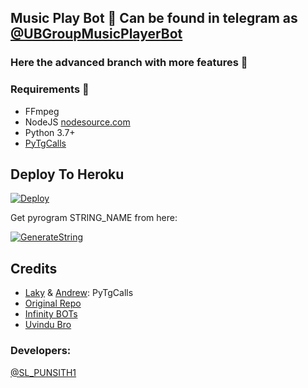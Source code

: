 ## Music Play Bot 🎵 Can be found in telegram as [@UBGroupMusicPlayerBot](http://t.me/UBGroupMusicPlayerBot) ##

### Here the advanced branch with more features 🙂

<h3>Requirements 📝</h3>

- FFmpeg
- NodeJS [nodesource.com](https://nodesource.com/)
- Python 3.7+
- [PyTgCalls](https://github.com/pytgcalls/pytgcalls)

## Deploy To Heroku</h4>

[![Deploy](https://www.herokucdn.com/deploy/button.svg)](https://heroku.com/deploy?template=https://github.com/Bot361/DaisyXMusic)

Get pyrogram STRING_NAME from here:

[![GenerateString](https://img.shields.io/badge/repl.it-generateString-yellowgreen)](https://replit.com/@Bot361/Generate-Telegram-String-Session)

## Credits

- [Laky](https://github.com/Laky-64) & [Andrew](https://github.com/AndrewLaneX): PyTgCalls
- [Original Repo](https://github.com/suprojects/CallsMusic)
- [Infinity BOTs](https://t.me/Infinity_BOTs)
- [Uvindu Bro](https://t.me/UvinduBro)

### Developers:

[@SL_PUNSITH1](https://t.me/Uvindu_Bro)
